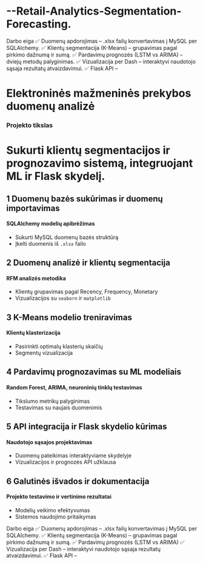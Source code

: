 # --Retail-Analytics-Segmentation-Forecasting.
Darbo eiga ✅ Duomenų apdorojimas – .xlsx failų konvertavimas į MySQL per SQLAlchemy. ✅ Klientų segmentacija (K-Means) – grupavimas pagal pirkimo dažnumą ir sumą. ✅ Pardavimų prognozės (LSTM vs ARIMA) – dviejų metodų palyginimas. ✅ Vizualizacija per Dash – interaktyvi naudotojo sąsaja rezultatų atvaizdavimui. ✅ Flask API –
#  Elektroninės mažmeninės prekybos duomenų analizė
### Projekto tikslas
# Sukurti klientų segmentacijos ir prognozavimo sistemą, integruojant ML ir Flask skydelį.

## 1️ Duomenų bazės sukūrimas ir duomenų importavimas  
####  SQLAlchemy modelių apibrėžimas  
- Sukurti MySQL duomenų bazės struktūrą  
- Įkelti duomenis iš `.xlsx` failo  

## 2️ Duomenų analizė ir klientų segmentacija  
####  RFM analizės metodika  
- Klientų grupavimas pagal Recency, Frequency, Monetary  
- Vizualizacijos su `seaborn` ir `matplotlib`  

## 3️ K-Means modelio treniravimas  
####  Klientų klasterizacija  
- Pasirinkti optimalų klasterių skaičių  
- Segmentų vizualizacija  

## 4️ Pardavimų prognozavimas su ML modeliais  
####  Random Forest, ARIMA, neuroninių tinklų testavimas  
- Tikslumo metrikų palyginimas  
- Testavimas su naujais duomenimis  

## 5️ API integracija ir Flask skydelio kūrimas  
####  Naudotojo sąsajos projektavimas  
- Duomenų pateikimas interaktyviame skydelyje  
- Vizualizacijos ir prognozės API užklausa  

## 6️ Galutinės išvados ir dokumentacija  
####  Projekto testavimo ir vertinimo rezultatai  
- Modelių veikimo efektyvumas  
- Sistemos naudojimo pritaikymas  




Darbo eiga ✅ Duomenų apdorojimas – .xlsx failų konvertavimas į MySQL per SQLAlchemy. ✅ Klientų segmentacija (K-Means) – grupavimas pagal pirkimo dažnumą ir sumą. ✅ Pardavimų prognozės (LSTM vs ARIMA)  ✅ Vizualizacija per Dash – interaktyvi naudotojo sąsaja rezultatų atvaizdavimui. ✅ Flask API –
